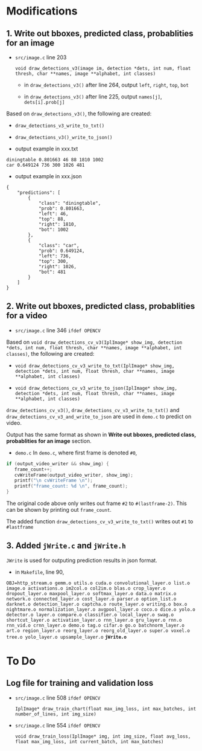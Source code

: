 # Modifications
## 1. Write out bboxes, predicted class, probablities for an image
 
- `src/image.c` line 203 

  `void draw_detections_v3(image im, detection *dets, int num, float thresh, char **names, image **alphabet, int classes)`
  
  - in `draw_detections_v3()` after line 264, output `left`, `right`, `top`, `bot`
  
  - in `draw_detections_v3()` after line 225, output `names[j]`, `dets[i].prob[j]`
  
Based on `draw_detections_v3()`, the following are created:
- `draw_detections_v3_write_to_txt()`
- `draw_detections_v3()_write_to_json()`
  
- output example in xxx.txt
```
diningtable 0.801663 46 88 1810 1002
car 0.649124 736 300 1026 481
```

- output example in xxx.json
```
{
    "predictions": [
        {
            "class": "diningtable",
            "prob": 0.801663,
            "left": 46,
            "top": 88,
            "right": 1810,
            "bot": 1002
        },
        {
            "class": "car",
            "prob": 0.649124,
            "left": 736,
            "top": 300,
            "right": 1026,
            "bot": 481
        }
    ]
}
```
 
## 2. Write out bboxes, predicted class, probablities for a video
- `src/image.c` line 346 `ifdef OPENCV`

Based on `void draw_detections_cv_v3(IplImage* show_img, detection *dets, int num, float thresh, char **names, image **alphabet, int classes)`, the following are created:

- `void draw_detections_cv_v3_write_to_txt(IplImage* show_img, detection *dets, int num, float thresh, char **names, image **alphabet, int classes)`

- `void draw_detections_cv_v3_write_to_json(IplImage* show_img, detection *dets, int num, float thresh, char **names, image **alphabet, int classes)`

`draw_detections_cv_v3()`, `draw_detections_cv_v3_write_to_txt()` and `draw_detections_cv_v3_and_write_to_json` are used in `demo.c` to predict on video.

Output has the same format as shown in **Write out bboxes, predicted class, probablities for an image** section.

- `demo.c`
In `demo.c`, where first frame is denoted `#0`,

``` c
if (output_video_writer && show_img) {
   frame_count++;
   cvWriteFrame(output_video_writer, show_img);
   printf("\n cvWriteFrame \n");
   printf("frame_count: %d \n", frame_count);
}
```
The original code above only writes out frame `#2` to `#(lastframe-2)`. This can be shown by printing out `frame_count`.

The added function `draw_detections_cv_v3_write_to_txt()` writes out `#1` to `#lastframe`

## 3. Added `jWrite.c` and `jWrite.h`
`JWrite` is used for outputing prediction results in json format.

- in `Makefile`, line 90, 

`OBJ=http_stream.o gemm.o utils.o cuda.o convolutional_layer.o list.o image.o activations.o im2col.o col2im.o blas.o crop_layer.o dropout_layer.o maxpool_layer.o softmax_layer.o data.o matrix.o network.o connected_layer.o cost_layer.o parser.o option_list.o darknet.o detection_layer.o captcha.o route_layer.o writing.o box.o nightmare.o normalization_layer.o avgpool_layer.o coco.o dice.o yolo.o detector.o layer.o compare.o classifier.o local_layer.o swag.o shortcut_layer.o activation_layer.o rnn_layer.o gru_layer.o rnn.o rnn_vid.o crnn_layer.o demo.o tag.o cifar.o go.o batchnorm_layer.o art.o region_layer.o reorg_layer.o reorg_old_layer.o super.o voxel.o tree.o yolo_layer.o upsample_layer.o` **`jWrite.o`**

# To Do
## Log file for training and validation loss

- `src/image.c` line 508 `ifdef OPENCV`

  `IplImage* draw_train_chart(float max_img_loss, int max_batches, int number_of_lines, int img_size)`

- `src/image.c` line 554 `ifdef OPENCV`

  `void draw_train_loss(IplImage* img, int img_size, float avg_loss, float max_img_loss, int current_batch, int max_batches)`
